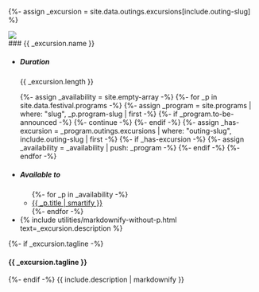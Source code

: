{%- assign _excursion = site.data.outings.excursions[include.outing-slug] %}

<div class="excursion-hero background-image-container parallax" id="{{ include.outing-slug }}">
<img src="{{ site.image-directory | append: include.hero-image | relative_url }}" />
<div class="title">
<div class="standard-block" markdown="1">
### {{ _excursion.name }}
</div>
</div>
</div>

<div class="excursion-info standard-block">
<ul class="highlight-box colored">
<li><h5>Duration</h5> <div>{{ _excursion.length }}</div></li>

{%- assign _availability = site.empty-array -%}
{%- for _p in site.data.festival.programs -%}
    {%- assign _program = site.programs | where: "slug", _p.program-slug | first -%}
    {%- if _program.to-be-announced -%}
        {%- continue -%}
    {%- endif -%}
    {%- assign _has-excursion = _program.outings.excursions | where: "outing-slug", include.outing-slug | first -%}
    {%- if _has-excursion -%}
        {%- assign _availability = _availability | push: _program -%}
    {%- endif -%}
{%- endfor -%}
<li><h5>Available to</h5>
    <ul>
{%- for _p in _availability -%}
    <li><a href="{{ _p.url | relative_url }}">{{ _p.title | smartify }}</a></li>
{%- endfor -%}
    </ul>
</li>
<li class="description">{% include utilities/markdownify-without-p.html text=_excursion.description %}</li>
</ul>

<div>
{%- if _excursion.tagline -%}
<h4>{{ _excursion.tagline }}</h4>
{%- endif -%}
{{ include.description | markdownify }}
</div>

</div>
